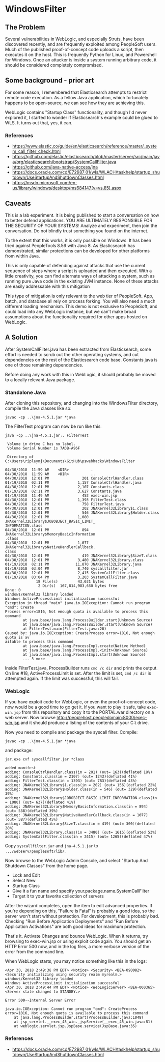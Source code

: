 # WindowsFilter

## The Problem

Several vulnerabilities in WebLogic, and especially Struts, have been discovered
recently, and are frequently exploited among PeopleSoft users. Much of the
published proof-of-concept code uploads a script, then executes it on the host.
This is frequently Python for Linux, and Powershell for Windows. Once an
attacker is inside a system running arbitrary code, it should be considered
completely compromised.

## Some background - prior art

For some reason, I remembered that Elasticsearch attempts to restrict remote
code execution. As a fellow Java application, which fortunately happens to be
open-source, we can see how they are achieving this.

WebLogic contains "Startup Class" functionality, and though I'd never
explored it, I started to wonder if Elasticsearch's example could be glued to
WLS. It turns out that, yes, it can.

### References

* https://www.elastic.co/guide/en/elasticsearch/reference/master/_system_call_filter_check.html
* https://github.com/elastic/elasticsearch/blob/master/server/src/main/java/org/elasticsearch/bootstrap/SystemCallFilter.java
* https://github.com/java-native-access/jna
* https://docs.oracle.com/cd/E72987_01/wls/WLACH/taskhelp/startup_shutdown/UseStartupAndShutdownClasses.html
* https://msdn.microsoft.com/en-us/library/windows/desktop/ms684147(v=vs.85).aspx

## Caveats

This is a lab experiment. It is being published to start a conversation on how
to better defend applications. YOU ARE ULTIMATELY RESPONSIBLE FOR THE SECURITY
OF YOUR SYSTEMS! Analyze and experiment, then join the conversation. Do not
blindly trust something you found on the internet.

To the extent that this works, it is only possible on Windows. It has been
tried against PeopleTools 8.56 with Java 8. As Elasticsearch has demonstrated,
similar protections can be developed for other platforms from within Java.

This is only capable of defending against attacks that use the current sequence
of steps where a script is uploaded and then executed. With a little creativity,
you can find alternate ways of attacking a system, such as running pure Java
code in the existing JVM instance. None of these attacks are easily
addressable with this mitigation

This type of mitigation is only relevant to the web tier of PeopleSoft. App,
batch, and database all rely on process forking. You will also need a much
different loading mechanism. This demo is not exclusive to PeopleSoft, and
could load into any WebLogic instance, but we can't make broad assumptions
about the functionality required for other apps hosted on WebLogic.

## A Solution

After SystemCallFilter.java has been extracted from Elasticsearch, some effort
is needed to scrub out the other operating systems, and cut dependencies on the
rest of the Elasticsearch code base. Constants.java is one of those remaining
dependencies.

Before doing any work with this in WebLogic, it should probably be moved to a
locally relevant Java package.

### Standalone Java

After cloning this repository, and changing into the WindowsFilter directory,
compile the Java classes like so:

```
javac -cp ..\jna-4.5.1.jar *java
```

The FilterTest program can now be run like this:

```
java -cp ..\jna-4.5.1.jar;. FilterTest
```
```
 Volume in drive C has no label.
 Volume Serial Number is 7ADB-A96F

 Directory of C:\Users\ripleymj\Documents\GitHub\pswebhacks\WindowsFilter

04/30/2018  11:59 AM    <DIR>          .
04/30/2018  11:59 AM    <DIR>          ..
04/30/2018  12:01 PM               201 ConsoleCtrlHandler.class
01/19/2018  02:11 PM             1,157 ConsoleCtrlHandler.java
04/30/2018  12:01 PM             2,107 Constants.class
01/19/2018  02:11 PM             3,627 Constants.java
01/19/2018  11:49 AM               452 exec-win.jsp
04/30/2018  12:01 PM             1,393 FilterTest.class
04/30/2018  12:01 PM               758 FilterTest.java
04/30/2018  12:01 PM               202 JNAKernel32Library$1.class
04/30/2018  12:01 PM               546 JNAKernel32Library$Holder.class
04/30/2018  12:01 PM             1,080 JNAKernel32Library$JOBOBJECT_BASIC_LIMIT_
INFORMATION.class
04/30/2018  12:01 PM               894 JNAKernel32Library$MemoryBasicInformation
.class
04/30/2018  12:01 PM             1,077 JNAKernel32Library$NativeHandlerCallback.
class
04/30/2018  12:01 PM               419 JNAKernel32Library$SizeT.class
04/30/2018  12:01 PM             3,480 JNAKernel32Library.class
01/19/2018  02:11 PM            11,870 JNAKernel32Library.java
01/19/2018  03:04 PM             8,740 syscallfilter.jar
04/30/2018  12:01 PM             2,415 SystemCallFilter.class
01/19/2018  03:04 PM             3,203 SystemCallFilter.java
              18 File(s)         43,621 bytes
               2 Dir(s)  167,814,983,680 bytes free
Done: 0
windows/Kernel32 library loaded
Windows ActiveProcessLimit initialization successful
Exception in thread "main" java.io.IOException: Cannot run program "cmd": Create
Process error=1816, Not enough quota is available to process this command
        at java.base/java.lang.ProcessBuilder.start(Unknown Source)
        at java.base/java.lang.ProcessBuilder.start(Unknown Source)
        at FilterTest.main(FilterTest.java:20)
Caused by: java.io.IOException: CreateProcess error=1816, Not enough quota is av
ailable to process this command
        at java.base/java.lang.ProcessImpl.create(Native Method)
        at java.base/java.lang.ProcessImpl.<init>(Unknown Source)
        at java.base/java.lang.ProcessImpl.start(Unknown Source)
        ... 3 more
```

Inside FilterTest.java, ProcessBuilder runs `cmd /c dir` and prints the output.
On line #18, ActiveProcessLimit is set. After the limit is set, `cmd /c dir` is
attempted again. If the limit was successful, this will fail.

### WebLogic

If you have exploit code for WebLogic, or even the proof-of-concept code, now
would be a good time to go get it. If you want to play it safe, take
`exec-win.jsp` from this repository and copy it to the PORTAL.war directory on
a web server. Now browse http://peoplehost.peopledomain:8000/exec-win.jsp and
it should produce a listing of the contents of your C:\ drive.

Now you need to compile and package the syscall filter. Compile:

```
javac -cp ..\jna-4.5.1.jar *java
```

and package:

```
jar.exe cvf syscallfilter.jar *class
```
```
added manifest
adding: ConsoleCtrlHandler.class(in = 201) (out= 163)(deflated 18%)
adding: Constants.class(in = 2107) (out= 1243)(deflated 41%)
adding: FilterTest.class(in = 1393) (out= 783)(deflated 43%)
adding: JNAKernel32Library$1.class(in = 202) (out= 156)(deflated 22%)
adding: JNAKernel32Library$Holder.class(in = 546) (out= 329)(deflated 39%)
adding: JNAKernel32Library$JOBOBJECT_BASIC_LIMIT_INFORMATION.class(in = 1080) (out= 637)(deflated 41%)
adding: JNAKernel32Library$MemoryBasicInformation.class(in = 894) (out= 538)(deflated 39%)
adding: JNAKernel32Library$NativeHandlerCallback.class(in = 1077) (out= 587)(deflated 45%)
adding: JNAKernel32Library$SizeT.class(in = 419) (out= 300)(deflated 28%)
adding: JNAKernel32Library.class(in = 3480) (out= 1615)(deflated 53%)
adding: SystemCallFilter.class(in = 2415) (out= 1265)(deflated 47%)
```

Copy `syscallfilter.jar` and `jna-4.5.1.jar` to `.../webserv/peoplesoft/lib/`.

Now browse to the WebLogic Admin Console, and select
"Startup And Shutdown Classes" from the home page.

* Lock and Edit
* Select New
* Startup Class
* Give it a fun name and specify your.package.name.SystemCallFilter
* Target it to your favorite collection of servers

After the wizard completes, open the item to edit advanced properties. If you're
depending on this, "Failure is Fatal" is probably a good idea, so the server
won't start without protection. For development, this is probably bad. Checking
"Run Before Application Deployments" and "Run Before Application Activations"
are both good ideas for maximum protection.

That's it. Activate Changes and bounce WebLogic. When it returns, try browsing
to exec-win.jsp or using exploit code again. You should get an HTTP Error 500 now,
and in the log files, a more verbose version of the error from the command line.

When WebLogic starts, you may notice something like this in the logs:

```
<Apr 30, 2018 2:49:38 PM EDT> <Notice> <Security> <BEA-090082> <Security initializing using security realm myrealm.>
windows/Kernel32 library loaded
Windows ActiveProcessLimit initialization successful
<Apr 30, 2018 2:49:44 PM EDT> <Notice> <WebLogicServer> <BEA-000365> <Server state changed to STANDBY.>
```

```
Error 500--Internal Server Error

java.io.IOException: Cannot run program "cmd": CreateProcess error=1816, Not enough quota is available to process this command
	at java.lang.ProcessBuilder.start(ProcessBuilder.java:1048)
	at jsp_servlet.__exec_45_win._jspService(__exec_45_win.java:81)
	at weblogic.servlet.jsp.JspBase.service(JspBase.java:35)
```

### References

* https://docs.oracle.com/cd/E72987_01/wls/WLACH/taskhelp/startup_shutdown/UseStartupAndShutdownClasses.html

